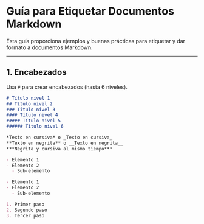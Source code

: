 # Guía para Etiquetar Documentos Markdown

Esta guía proporciona ejemplos y buenas prácticas para etiquetar y dar formato a documentos Markdown.

---

## 1. Encabezados

Usa `#` para crear encabezados (hasta 6 niveles).

```markdown
# Título nivel 1
## Título nivel 2
### Título nivel 3
#### Título nivel 4
##### Título nivel 5
###### Título nivel 6

*Texto en cursiva* o _Texto en cursiva_
**Texto en negrita** o __Texto en negrita__
***Negrita y cursiva al mismo tiempo***

- Elemento 1
- Elemento 2
  - Sub-elemento

- Elemento 1
- Elemento 2
  - Sub-elemento

1. Primer paso
2. Segundo paso
3. Tercer paso
